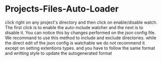 # Projects-Files-Auto-Loader
click right on any project's directory and then click on enable/disable watch. The first click is to enable the auto-include watcher and the next is to disable it. You can notice this by changes performed on the json config file. We recommand to use this method to include and exclude directories. while the direct edit of the json config is watchable we do not recommend it except on setting extentions types. and you have to follow the same format and writting style to update the autogenerated format
